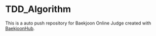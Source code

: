 # TDD_Algorithm
This is a auto push repository for Baekjoon Online Judge created with [BaekjoonHub](https://github.com/BaekjoonHub/BaekjoonHub).

